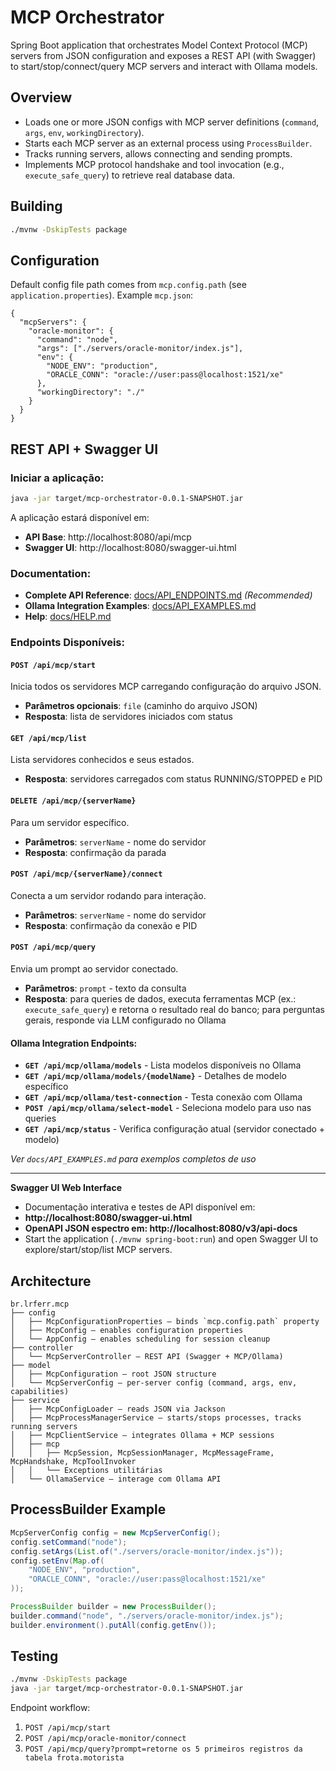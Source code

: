# MCP Orchestrator

Spring Boot application that orchestrates Model Context Protocol (MCP) servers from JSON configuration and exposes a REST API (with Swagger) to start/stop/connect/query MCP servers and interact with Ollama models.

## Overview

- Loads one or more JSON configs with MCP server definitions (`command`, `args`, `env`, `workingDirectory`).
- Starts each MCP server as an external process using `ProcessBuilder`.
- Tracks running servers, allows connecting and sending prompts.
- Implements MCP protocol handshake and tool invocation (e.g., `execute_safe_query`) to retrieve real database data.

## Building

```bash
./mvnw -DskipTests package
```

## Configuration

Default config file path comes from `mcp.config.path` (see `application.properties`). Example `mcp.json`:
```
{
  "mcpServers": {
    "oracle-monitor": {
      "command": "node",
      "args": ["./servers/oracle-monitor/index.js"],
      "env": {
        "NODE_ENV": "production",
        "ORACLE_CONN": "oracle://user:pass@localhost:1521/xe"
      },
      "workingDirectory": "./"
    }
  }
}
```

## REST API + Swagger UI

### Iniciar a aplicação:
```bash
java -jar target/mcp-orchestrator-0.0.1-SNAPSHOT.jar
```

A aplicação estará disponível em:
- **API Base**: http://localhost:8080/api/mcp
- **Swagger UI**: http://localhost:8080/swagger-ui.html

### Documentation:
- **Complete API Reference**: [docs/API_ENDPOINTS.md](docs/API_ENDPOINTS.md) *(Recommended)*
- **Ollama Integration Examples**: [docs/API_EXAMPLES.md](docs/API_EXAMPLES.md)
- **Help**: [docs/HELP.md](docs/HELP.md)

### Endpoints Disponíveis:

#### `POST /api/mcp/start`
Inicia todos os servidores MCP carregando configuração do arquivo JSON.
- **Parâmetros opcionais**: `file` (caminho do arquivo JSON)
- **Resposta**: lista de servidores iniciados com status

#### `GET /api/mcp/list` 
Lista servidores conhecidos e seus estados.
- **Resposta**: servidores carregados com status RUNNING/STOPPED e PID

#### `DELETE /api/mcp/{serverName}`
Para um servidor específico.
- **Parâmetros**: `serverName` - nome do servidor
- **Resposta**: confirmação da parada

#### `POST /api/mcp/{serverName}/connect`
Conecta a um servidor rodando para interação.
- **Parâmetros**: `serverName` - nome do servidor
- **Resposta**: confirmação da conexão e PID

#### `POST /api/mcp/query`
Envia um prompt ao servidor conectado.
- **Parâmetros**: `prompt` - texto da consulta
- **Resposta**: para queries de dados, executa ferramentas MCP (ex.: `execute_safe_query`) e retorna o resultado real do banco; para perguntas gerais, responde via LLM configurado no Ollama

#### Ollama Integration Endpoints:
- **`GET /api/mcp/ollama/models`** - Lista modelos disponíveis no Ollama
- **`GET /api/mcp/ollama/models/{modelName}`** - Detalhes de modelo específico
- **`GET /api/mcp/ollama/test-connection`** - Testa conexão com Ollama
- **`POST /api/mcp/ollama/select-model`** - Seleciona modelo para uso nas queries
- **`GET /api/mcp/status`** - Verifica configuração atual (servidor conectado + modelo)

*Ver `docs/API_EXAMPLES.md` para exemplos completos de uso*

---

**Swagger UI Web Interface**
- Documentação interativa e testes de API disponível em:
- **http://localhost:8080/swagger-ui.html**
- **OpenAPI JSON espectro em: http://localhost:8080/v3/api-docs**
- Start the application (`./mvnw spring-boot:run`) and open Swagger UI to explore/start/stop/list MCP servers.

## Architecture

```
br.lrferr.mcp
├── config
│   ├── McpConfigurationProperties – binds `mcp.config.path` property
│   ├── McpConfig – enables configuration properties
│   └── AppConfig – enables scheduling for session cleanup
├── controller
│   └── McpServerController – REST API (Swagger + MCP/Ollama)
├── model
│   ├── McpConfiguration – root JSON structure
│   └── McpServerConfig – per-server config (command, args, env, capabilities)
├── service
│   ├── McpConfigLoader – reads JSON via Jackson
│   ├── McpProcessManagerService – starts/stops processes, tracks running servers
│   ├── McpClientService – integrates Ollama + MCP sessions
│   ├── mcp
│   │   ├── McpSession, McpSessionManager, McpMessageFrame, McpHandshake, McpToolInvoker
│   │   └── Exceptions utilitárias
│   └── OllamaService – interage com Ollama API
```

## ProcessBuilder Example

```java
McpServerConfig config = new McpServerConfig();
config.setCommand("node");
config.setArgs(List.of("./servers/oracle-monitor/index.js"));
config.setEnv(Map.of(
    "NODE_ENV", "production",
    "ORACLE_CONN", "oracle://user:pass@localhost:1521/xe"
));

ProcessBuilder builder = new ProcessBuilder();
builder.command("node", "./servers/oracle-monitor/index.js");
builder.environment().putAll(config.getEnv());
```

## Testing

```bash
./mvnw -DskipTests package
java -jar target/mcp-orchestrator-0.0.1-SNAPSHOT.jar
```

Endpoint workflow:
1. `POST /api/mcp/start`
2. `POST /api/mcp/oracle-monitor/connect`
3. `POST /api/mcp/query?prompt=retorne os 5 primeiros registros da tabela frota.motorista`
